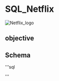 # SQL_Netflix

![Netflix_logo](https://github.com/sharonlin861228/SQL_Netflix#:~:text=4%20minutes%20ago-,logo.png,-Add%20files%20via)

## objective

## Schema

'''sql

'''
